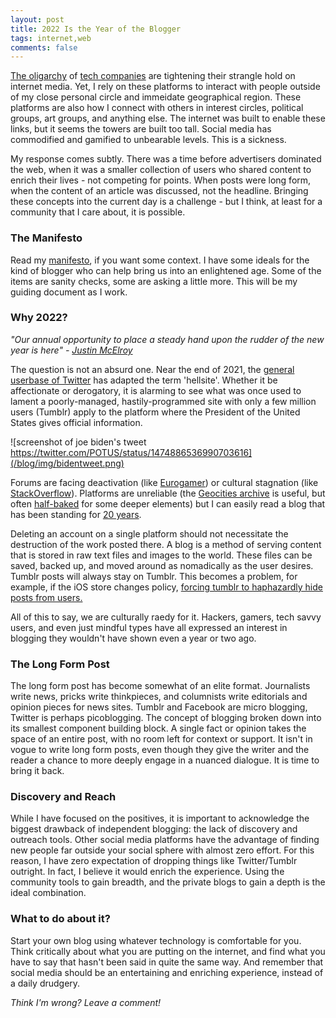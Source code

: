 ```yaml
---
layout: post
title: 2022 Is the Year of the Blogger
tags: internet,web
comments: false
---
```


[The oligarchy](https://en.wikipedia.org/wiki/Meta_Platforms) of [tech companies](https://en.wikipedia.org/wiki/Alphabet_Inc.) are tightening their strangle hold on internet media. Yet, I rely on these platforms to interact with people outside of my close personal circle and immeidate geographical region. These platforms are also how I connect with others in interest circles, political groups, art groups, and anything else. The internet was built to enable these links, but it seems the towers are built too tall. Social media has commodified and gamified to unbearable levels. This is a sickness.

My response comes subtly. There was a time before advertisers dominated the web, when it was a smaller collection of users who shared content to enrich their lives - not competing for points. When posts were long form, when the content of an article was discussed, not the headline. Bringing these concepts into the current day is a challenge - but I think, at least for a community that I care about, it is possible.


### The Manifesto

Read my [manifesto](http://www.nickmasso.com/blog/2021/12/05/blogging-manifesto.html), if you want some context. I have some ideals for the kind of blogger who can help bring us into an enlightened age. Some of the items are sanity checks, some are asking a little more. This will be my guiding document as I work.


### Why 2022?

*"Our annual opportunity to place a steady hand upon the rudder of the new year is here" - [Justin McElroy](https://maximumfun.org/episodes/my-brother-my-brother-and-me/mbmbam-492-the-naming-of-2020/)*

The question is not an absurd one. Near the end of 2021, the [general userbase of Twitter](https://twitter.com/search?q=hellsite&src=typed_query) has adapted the term 'hellsite'. Whether it be affectionate or derogatory, it is alarming to see what was once used to lament a poorly-managed, hastily-programmed site with only a few million users (Tumblr) apply to the platform where the President of the United States gives official information.

![screenshot of joe biden's tweet https://twitter.com/POTUS/status/1474886536990703616](/blog/img/bidentweet.png)

Forums are facing deactivation (like [Eurogamer](https://kotaku.com/please-stop-closing-forums-and-moving-people-to-discord-1847684851)) or cultural stagnation (like [StackOverflow](https://insights.dice.com/2019/10/17/stack-overflow-moderators-toxic-culture/)). Platforms are unreliable (the [Geocities archive](https://blog.geocities.institute/) is useful, but often [half-baked](https://oneterabyteofkilobyteage.tumblr.com/) for some deeper elements) but I can easily read a blog that has been standing for [20 years](http://www.ex-parrot.com/~chris/wwwitter/20020428.html). 

Deleting an account on a single platform should not necessitate the destruction of the work posted there. A blog is a method of serving content that is stored in raw text files and images to the world. These files can be saved, backed up, and moved around as nomadically as the user desires. Tumblr posts will always stay on Tumblr. This becomes a problem, for example, if the iOS store changes policy, [forcing tumblr to haphazardly hide posts from users.](https://wip.tumblr.com/post/671184848292118528/an-update-on-the-tumblr-ios-app)

All of this to say, we are culturally raedy for it. Hackers, gamers, tech savvy users, and even just mindful types have all expressed an interest in blogging they wouldn't have shown even a year or two ago. 


### The Long Form Post

The long form post has become somewhat of an elite format. Journalists write news, pricks write thinkpieces, and columnists write editorials and opinion pieces for news sites. Tumblr and Facebook are micro blogging, Twitter is perhaps picoblogging. The concept of blogging broken down into its smallest component building block. A single fact or opinion takes the space of an entire post, with no room left for context or support. It isn't in vogue to write long form posts, even though they give the writer and the reader a chance to more deeply engage in a nuanced dialogue. It is time to bring it back.


### Discovery and Reach

While I have focused on the positives, it is important to acknowledge the biggest drawback of independent blogging: the lack of discovery and outreach tools. Other social media platforms have the advantage of finding new people far outside your social sphere with almost zero effort. For this reason, I have zero expectation of dropping things like Twitter/Tumblr outright. In fact, I believe it would enrich the experience. Using the community tools to gain breadth, and the private blogs to gain a depth is the ideal combination.


### What to do about it?

Start your own blog using whatever technology is comfortable for you. Think critically about what you are putting on the internet, and find what you have to say that hasn't been said in quite the same way. And remember that social media should be an entertaining and enriching experience, instead of a daily drudgery.


*Think I'm wrong? Leave a comment!*